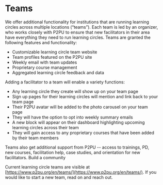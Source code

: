 # Teams

We offer additional functionality for institutions that are running learning circles across multiple locations \(“teams”\). Each team is led by an organizer, who works closely with P2PU to ensure that new facilitators in their area have everything they need to run learning circles. Teams are granted the following features and functionality:

* Customizable learning circle team website
* Team profiles featured on the P2PU site
* Weekly email with team updates
* Proprietary course management
* Aggregated learning circle feedback and data



Adding a facilitator to a team will enable a variety functions:

* Any learning circle they create will show up on your team page
* Sign up pages for their learning circles will mention and link back to your team page
* Their P2PU avatar will be added to the photo carousel on your team page
* They will have the option to opt into weekly summary emails
* A new block will appear on their dashboard highlighting upcoming learning circles across their team
* They will gain access to any proprietary courses that have been added by their team members

Teams also get additional support from P2PU -- access to trainings, PD, new courses, facilitation help, case studies, and orientation for new facilitators.  Build a community

Current learning circle teams are visible at [https://www.p2pu.org/en/teams/](https://www.p2pu.org/en/teams/). If you would like to start a new team, read on and reach out.



#### 

###  

